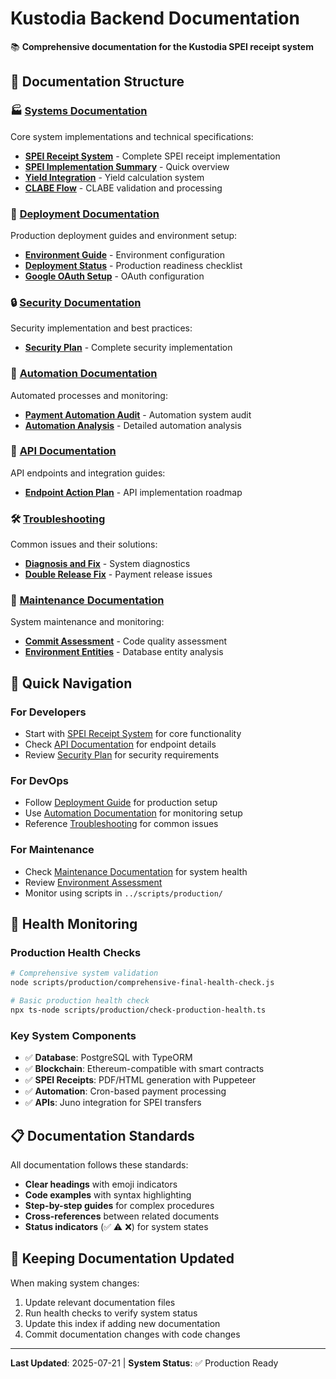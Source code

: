 # Kustodia Backend Documentation

📚 **Comprehensive documentation for the Kustodia SPEI receipt system**

## 📁 Documentation Structure

### 🏭 [Systems Documentation](systems/)
Core system implementations and technical specifications:
- **[SPEI Receipt System](systems/SPEI_RECEIPT_SYSTEM.md)** - Complete SPEI receipt implementation
- **[SPEI Implementation Summary](systems/SPEI_RECEIPT_IMPLEMENTATION_SUMMARY.md)** - Quick overview
- **[Yield Integration](systems/YIELD_INTEGRATION_README.md)** - Yield calculation system
- **[CLABE Flow](systems/README-CLABE-FLOW.md)** - CLABE validation and processing

### 🚀 [Deployment Documentation](deployment/)
Production deployment guides and environment setup:
- **[Environment Guide](deployment/DEPLOYMENT_ENVIRONMENT_GUIDE.md)** - Environment configuration
- **[Deployment Status](deployment/DEPLOYMENT_READY_STATUS.md)** - Production readiness checklist
- **[Google OAuth Setup](deployment/GOOGLE_OAUTH_PRODUCTION_ASSESSMENT.md)** - OAuth configuration

### 🔒 [Security Documentation](security/)
Security implementation and best practices:
- **[Security Plan](security/comprehensive-security-plan.md)** - Complete security implementation

### 🤖 [Automation Documentation](automation/)
Automated processes and monitoring:
- **[Payment Automation Audit](automation/PAYMENT_AUTOMATION_AUDIT.md)** - Automation system audit
- **[Automation Analysis](automation/automation-analysis.md)** - Detailed automation analysis

### 🔧 [API Documentation](api/)
API endpoints and integration guides:
- **[Endpoint Action Plan](api/endpoint-action-plan.md)** - API implementation roadmap

### 🛠️ [Troubleshooting](troubleshooting/)
Common issues and their solutions:
- **[Diagnosis and Fix](troubleshooting/diagnosis-and-fix.md)** - System diagnostics
- **[Double Release Fix](troubleshooting/fix-double-release.md)** - Payment release issues

### 🔧 [Maintenance Documentation](maintenance/)
System maintenance and monitoring:
- **[Commit Assessment](maintenance/COMMIT_ASSESSMENT.md)** - Code quality assessment
- **[Environment Entities](maintenance/ENVIRONMENT_ENTITIES_ASSESSMENT.md)** - Database entity analysis

## 🎯 Quick Navigation

### For Developers
- Start with [SPEI Receipt System](systems/SPEI_RECEIPT_SYSTEM.md) for core functionality
- Check [API Documentation](api/) for endpoint details
- Review [Security Plan](security/) for security requirements

### For DevOps
- Follow [Deployment Guide](deployment/) for production setup
- Use [Automation Documentation](automation/) for monitoring setup
- Reference [Troubleshooting](troubleshooting/) for common issues

### For Maintenance
- Check [Maintenance Documentation](maintenance/) for system health
- Review [Environment Assessment](maintenance/ENVIRONMENT_ENTITIES_ASSESSMENT.md)
- Monitor using scripts in `../scripts/production/`

## 🏥 Health Monitoring

### Production Health Checks
```bash
# Comprehensive system validation
node scripts/production/comprehensive-final-health-check.js

# Basic production health check
npx ts-node scripts/production/check-production-health.ts
```

### Key System Components
- ✅ **Database**: PostgreSQL with TypeORM
- ✅ **Blockchain**: Ethereum-compatible with smart contracts
- ✅ **SPEI Receipts**: PDF/HTML generation with Puppeteer
- ✅ **Automation**: Cron-based payment processing
- ✅ **APIs**: Juno integration for SPEI transfers

## 📋 Documentation Standards

All documentation follows these standards:
- **Clear headings** with emoji indicators
- **Code examples** with syntax highlighting
- **Step-by-step guides** for complex procedures
- **Cross-references** between related documents
- **Status indicators** (✅ ⚠️ ❌) for system states

## 🔄 Keeping Documentation Updated

When making system changes:
1. Update relevant documentation files
2. Run health checks to verify system status
3. Update this index if adding new documentation
4. Commit documentation changes with code changes

---

**Last Updated**: 2025-07-21 | **System Status**: ✅ Production Ready
